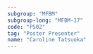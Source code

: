 ```yaml
---
subgroup: "MFBM"
subgroup-long: "MFBM-17"
code: "PS02"
tag: "Poster Presenter"
name: "Caroline Tatsuoka"
---
```

